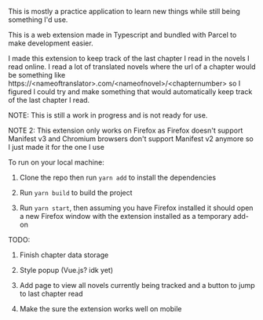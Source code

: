 This is mostly a practice application to learn new things while still being something I'd use.

This is a web extension made in Typescript and bundled with Parcel to make development easier.

I made this extension to keep track of the last chapter I read in the novels I read online. I read a lot of translated novels where the url of a chapter would be something like https://\<nameoftranslator\>.com/\<nameofnovel\>/\<chapternumber\> so I figured I could try and make something that would automatically keep track of the last chapter I read.

NOTE: This is still a work in progress and is not ready for use.

NOTE 2: This extension only works on Firefox as Firefox doesn't support Manifest v3 and Chromium browsers don't support Manifest v2 anymore so I just made it for the one I use

To run on your local machine:

1. Clone the repo then run `yarn add` to install the dependencies

2. Run `yarn build` to build the project

3. Run `yarn start`, then assuming you have Firefox installed it should open a new Firefox window with the extension installed as a temporary add-on

TODO:

1. Finish chapter data storage

2. Style popup (Vue.js? idk yet)

3. Add page to view all novels currently being tracked and a button to jump to last chapter read

4. Make the sure the extension works well on mobile
